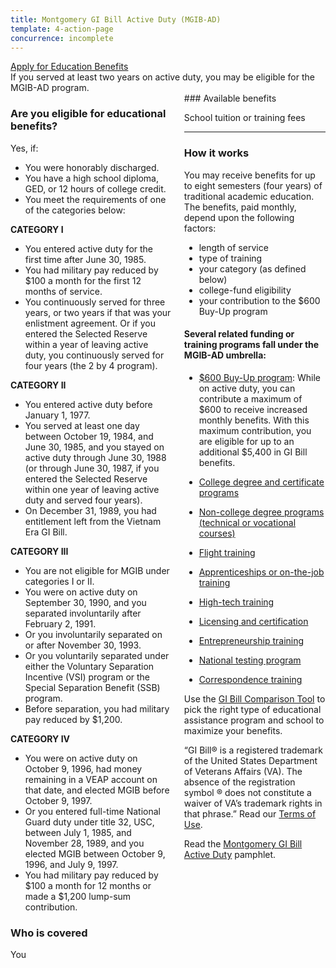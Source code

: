 ```yaml
---
title: Montgomery GI Bill Active Duty (MGIB-AD)
template: 4-action-page
concurrence: incomplete
---
```


<div class="main" role="main" markdown="0">

<div class="va-action-bar--header">
  <div class="row">
    <div class="small-12 columns">
      <a class="usa-button-primary va-button-primary" href="/education/apply-for-education-benefits/">Apply for Education Benefits</a>
    </div>
  </div>
</div>

<div class="section one" markdown="0">
<div class="primary" markdown="0">
<div class="row" markdown="0">
<div class="small-12 columns usa-content left" markdown="1">
If you served at least two years on active duty, you may be eligible for the MGIB-AD program.
</div>
<div class="small-12 columns usa-content left" markdown="1">
<div class="call-out" markdown="1">

### Are you eligible for educational benefits?

Yes, if:

-	You were honorably discharged.
-	You have a high school diploma, GED, or 12 hours of college credit.
-	You meet the requirements of one of the categories below:

**CATEGORY I**

- You entered active duty for the first time after June 30, 1985.
- You had military pay reduced by $100 a month for the first 12 months of service.
- You continuously served for three years, or two years if that was your enlistment agreement. Or if you entered the Selected Reserve within a year of leaving active duty, you continuously served for four years (the 2 by 4 program).

**CATEGORY II**

- You entered active duty before January 1, 1977.
- You served at least one day between October 19, 1984, and June 30, 1985, and you stayed on active duty through June 30, 1988 (or through June 30, 1987, if you entered the Selected Reserve within one year of leaving active duty and served four years).
- On December 31, 1989, you had entitlement left from the Vietnam Era GI Bill.

**CATEGORY III**

- You are not eligible for MGIB under categories I or II.
- You were on active duty on September 30, 1990, and you separated involuntarily after February 2, 1991.
- Or you involuntarily separated on or after November 30, 1993.
- Or you voluntarily separated under either the Voluntary Separation Incentive (VSI) program or the Special Separation Benefit (SSB) program.
- Before separation, you had military pay reduced by $1,200.

**CATEGORY IV**

- You were on active duty on October 9, 1996, had money remaining in a VEAP account on that date, and elected MGIB before October 9, 1997.
- Or you entered full-time National Guard duty under title 32, USC, between July 1, 1985, and November 28, 1989, and you elected MGIB between October 9, 1996, and July 9, 1997.
- You had military pay reduced by $100 a month for 12 months or made a $1,200 lump-sum contribution.

### Who is covered

You
</div>

<div markdown="1">
### Available benefits

School tuition or training fees

<hr>

### How it works
You may receive benefits for up to eight semesters (four years) of traditional academic education. The benefits, paid monthly, depend upon the following factors:

- length of service
- type of training
- your category (as defined below)
- college-fund eligibility
- your contribution to the $600 Buy-Up program

#### Several related funding or training programs fall under the MGIB-AD umbrella:

- [$600 Buy-Up program](/education/gi-bill/buy-up-program/): While on active duty, you can contribute a maximum of $600 to receive increased monthly benefits. With this maximum contribution, you are eligible for up to an additional $5,400 in GI Bill benefits.

- [College degree and certificate programs](/education/gi-bill/higher-learning/)
- [Non-college degree programs (technical or vocational courses)](/education/work-learn/non-college-degree-program/)
- [Flight training](/education/advanced-training-and-certifications/flight-training/)
- [Apprenticeships or on-the-job training](/education/work-learn/job-and-apprenticeship/)
- [High-tech training](/education/work-learn/non-traditional/accelerated-payments/)
- [Licensing and certification](/education/advanced-training-and-certifications/licensing-certification/)
- [Entrepreneurship training](/education/advanced-training-and-certifications/entrepreneurship-training/)
- [National testing program](/education/advanced-training-and-certifications/national-testing-program/)
- [Correspondence training](/education/work-learn/non-traditional/correspondence-training/)

Use the [GI Bill Comparison Tool](/gi-bill-comparison-tool/) to pick the right type of educational assistance program and school to maximize your benefits.

“GI Bill® is a registered trademark of the United States Department of Veterans Affairs (VA). The absence of the registration symbol ® does not constitute a waiver of VA’s trademark rights in that phrase.” Read our [Terms of Use](http://www.benefits.va.gov/GIBILL/Trademark_Terms_of_Use.asp).

Read the [Montgomery GI Bill Active Duty](http://www.benefits.va.gov/gibill/docs/pamphlets/ch30_pamphlet.pdf) pamphlet.

</div>

</div>
</div>
</div>


</div>
